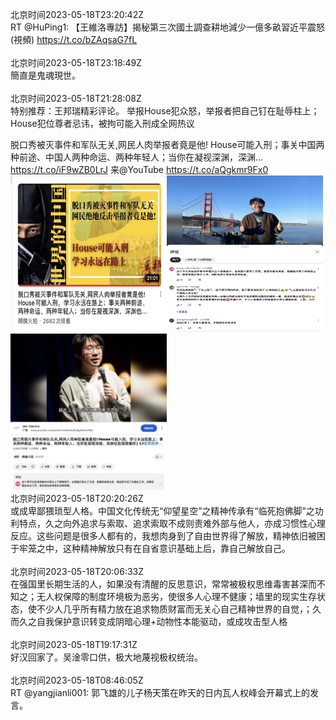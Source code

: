 北京时间2023-05-18T23:20:42Z<br>RT @HuPing1: 【王維洛專訪】揭秘第三次國土調查耕地減少一億多畝習近平震怒(視頻) https://t.co/bZAqsaG7fL<br><br>北京时间2023-05-18T23:18:49Z<br>簡直是鬼魂現世。<br><br>北京时间2023-05-18T21:28:08Z<br>特别推荐：王邦瑞精彩评论。
举报House犯众怒，举报者把自己钉在耻辱柱上；House犯位尊者忌讳，被拘可能入刑成全网热议

脱口秀被灭事件和军队无关,网民人肉举报者竟是他! House可能入刑；事关中国两种前途、中国人两种命运、两种年轻人；当你在凝视深渊，深渊…https://t.co/iF9wZB0LrJ 来@YouTube https://t.co/aQgkmr9Fx0<br><img src='/temp/2023/1659189125751140352_0.jpg' width='250' height='250'><img src='/temp/2023/1659189125751140352_1.jpg' width='250' height='250'><img src='/temp/2023/1659189125751140352_2.jpg' width='250' height='250'><br>北京时间2023-05-18T20:20:26Z<br>或成卑鄙猥琐型人格。中国文化传统无“仰望星空”之精神传承有“临死抱佛脚”之功利特点，久之向外追求与索取、追求索取不成则责难外部与他人，亦成习惯性心理反应。这些问题是很多人都有的，我想肉身到了自由世界得了解放，精神依旧被困于牢笼之中，这种精神解放只有在自省意识基础上后，靠自己解放自己。<br><br>北京时间2023-05-18T20:06:33Z<br>在强国里长期生活的人，如果没有清醒的反思意识，常常被极权思维毒害甚深而不知之；无人权保障的制度环境极为恶劣，使很多人心理不健康；墙里的现实生存状态，使不少人几乎所有精力放在追求物质财富而无关心自己精神世界的自觉，；久而久之自我保护意识转变成阴暗心理+动物性本能驱动，或成攻击型人格<br><br>北京时间2023-05-18T19:17:31Z<br>好汉回家了。吴淦零口供，极大地蔑视极权统治。<br><br>北京时间2023-05-18T08:46:05Z<br>RT @yangjianli001: 郭飞雄的儿子杨天策在昨天的日内瓦人权峰会开幕式上的发言。<br><br>